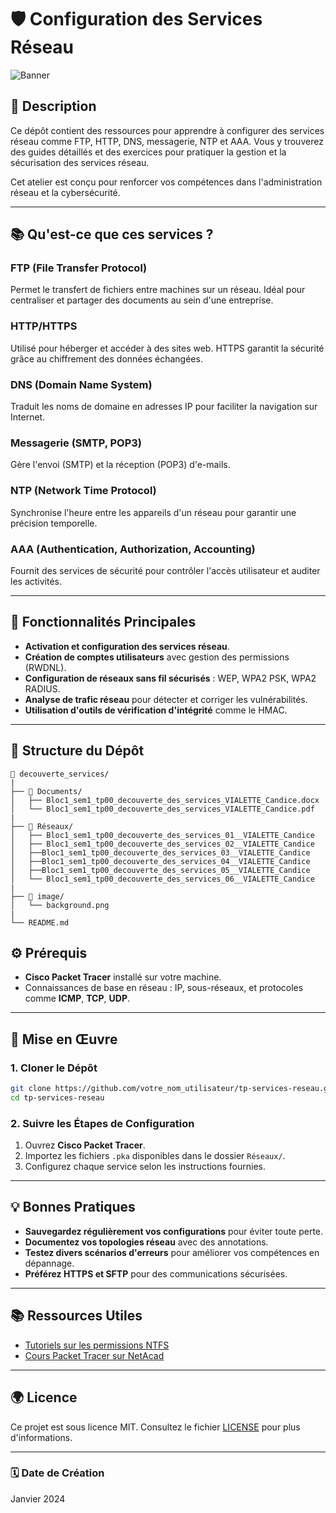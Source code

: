 # 🛡️ **Configuration des Services Réseau**

![Banner](image/background.png)

## 📄 **Description**
Ce dépôt contient des ressources pour apprendre à configurer des services réseau comme FTP, HTTP, DNS, messagerie, NTP et AAA. Vous y trouverez des guides détaillés et des exercices pour pratiquer la gestion et la sécurisation des services réseau.

Cet atelier est conçu pour renforcer vos compétences dans l'administration réseau et la cybersécurité.

---

## 📚 **Qu'est-ce que ces services ?**

### **FTP (File Transfer Protocol)**
Permet le transfert de fichiers entre machines sur un réseau. Idéal pour centraliser et partager des documents au sein d'une entreprise.

### **HTTP/HTTPS**
Utilisé pour héberger et accéder à des sites web. HTTPS garantit la sécurité grâce au chiffrement des données échangées.

### **DNS (Domain Name System)**
Traduit les noms de domaine en adresses IP pour faciliter la navigation sur Internet.

### **Messagerie (SMTP, POP3)**
Gère l'envoi (SMTP) et la réception (POP3) d'e-mails.

### **NTP (Network Time Protocol)**
Synchronise l'heure entre les appareils d'un réseau pour garantir une précision temporelle.

### **AAA (Authentication, Authorization, Accounting)**
Fournit des services de sécurité pour contrôler l'accès utilisateur et auditer les activités.

---

## 🔗 **Fonctionnalités Principales**

- **Activation et configuration des services réseau**.
- **Création de comptes utilisateurs** avec gestion des permissions (RWDNL).
- **Configuration de réseaux sans fil sécurisés** : WEP, WPA2 PSK, WPA2 RADIUS.
- **Analyse de trafic réseau** pour détecter et corriger les vulnérabilités.
- **Utilisation d'outils de vérification d'intégrité** comme le HMAC.

---
## 📂 **Structure du Dépôt**

```
📂 decouverte_services/
|
├── 📂 Documents/
│   ├── Bloc1_sem1_tp00_decouverte_des_services_VIALETTE_Candice.docx
│   └── Bloc1_sem1_tp00_decouverte_des_services_VIALETTE_Candice.pdf
|
├── 📂 Réseaux/
│   ├── Bloc1_sem1_tp00_decouverte_des_services_01__VIALETTE_Candice
│   ├── Bloc1_sem1_tp00_decouverte_des_services_02__VIALETTE_Candice
│   ├──Bloc1_sem1_tp00_decouverte_des_services_03__VIALETTE_Candice
│   ├──Bloc1_sem1_tp00_decouverte_des_services_04__VIALETTE_Candice
│   ├──Bloc1_sem1_tp00_decouverte_des_services_05__VIALETTE_Candice
│   └── Bloc1_sem1_tp00_decouverte_des_services_06__VIALETTE_Candice
|
├── 📂 image/
│   └── background.png
|
└── README.md
````

## ⚙️ **Prérequis**

- **Cisco Packet Tracer** installé sur votre machine.
- Connaissances de base en réseau : IP, sous-réseaux, et protocoles comme **ICMP**, **TCP**, **UDP**.

---

## 🚀 **Mise en Œuvre**

### 1. **Cloner le Dépôt**

```bash
git clone https://github.com/votre_nom_utilisateur/tp-services-reseau.git
cd tp-services-reseau
```

### 2. **Suivre les Étapes de Configuration**

1. Ouvrez **Cisco Packet Tracer**.
2. Importez les fichiers `.pka` disponibles dans le dossier `Réseaux/`.
3. Configurez chaque service selon les instructions fournies.

---

## 💡 **Bonnes Pratiques**

- **Sauvegardez régulièrement vos configurations** pour éviter toute perte.
- **Documentez vos topologies réseau** avec des annotations.
- **Testez divers scénarios d'erreurs** pour améliorer vos compétences en dépannage.
- **Préférez HTTPS et SFTP** pour des communications sécurisées.

---

## 📚 **Ressources Utiles**

- [Tutoriels sur les permissions NTFS](https://www.it-connect.fr/serveur-de-fichiers-les-permissions-ntfs-et-de-partage/)
- [Cours Packet Tracer sur NetAcad](https://contenthub.netacad.com/legacy/CyberEss/)

---

## 🌍 **Licence**

Ce projet est sous licence MIT. Consultez le fichier [LICENSE](LICENSE) pour plus d'informations.

---

### 🗓 **Date de Création**
Janvier 2024
